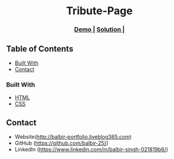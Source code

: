 <!-- Please update value in the {}  -->

<h1 align="center">Tribute-Page</h1>

<div align="center">
  <h3>
  <a href="https://balbir-25.github.io/tribute-page">
      Demo
    </a>
    <span> | </span>
    <a href= "https://github.com/balbir-25/tribute-page">
      Solution
    </a>
    <span> | </span>
  </h3>
</div>

<!-- TABLE OF CONTENTS -->

## Table of Contents

  - [Built With](#built-with)
  - [Contact](#contact)



### Built With


- [HTML](https://html.com/)
- [CSS](https://html.com/)


## Contact

- Website(http://balbir-portfolio.liveblog365.com)
- GitHub (https://github.com/balbir-25})
- LinkedIn (https://www.linkedin.com/in/balbir-singh-021819b6/)
